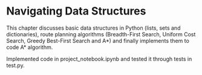 # Navigating Data Structures
This chapter discusses basic data structures in Python (lists, sets and dictionaries), route planning algorithms (Breadth-First Search, Uniform Cost Search, Greedy Best-First Search and A\*) and finally implements them to code A\* algorithm.

Implemented code in project_notebook.ipynb and tested it through tests in test.py.
